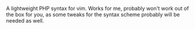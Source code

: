 A lightweight PHP syntax for vim. Works for me, probably won't work out of the
box for you, as some tweaks for the syntax scheme probably will be needed as
well.

